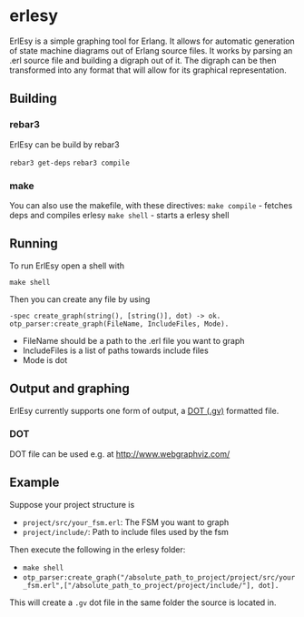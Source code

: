 # erlesy

ErlEsy is a simple graphing tool for Erlang. It allows for automatic generation of state machine diagrams out of Erlang source files. It works by parsing an .erl source file and building a digraph out of it. The digraph can be then transformed into any format that will allow for its graphical representation.

## Building

### rebar3

ErlEsy can be build by rebar3

`rebar3 get-deps`
`rebar3 compile`

### make

You can also use the makefile, with these directives:
`make compile` - fetches deps and compiles erlesy
`make shell` - starts a erlesy shell

## Running 

To run ErlEsy open a shell with

`make shell`

Then you can create any file by using

`-spec create_graph(string(), [string()], dot) -> ok.`
`otp_parser:create_graph(FileName, IncludeFiles, Mode).`

* FileName should be a path to the .erl file you want to graph
* IncludeFiles is a list of paths towards include files
* Mode is dot

## Output and graphing

ErlEsy currently supports one form of output, a [DOT (.gv)](https://en.wikipedia.org/wiki/DOT_(graph_description_language)) formatted file.

### DOT

DOT file can be used e.g. at http://www.webgraphviz.com/

## Example

Suppose your project structure is

* `project/src/your_fsm.erl`: The FSM you want to graph
* `project/include/`: Path to include files used by the fsm

Then execute the following in the erlesy folder:

* `make shell`
* `otp_parser:create_graph("/absolute_path_to_project/project/src/your_fsm.erl",["/absolute_path_to_project/project/include/"], dot].`

This will create a `.gv` dot file in the same folder the source is located in.
